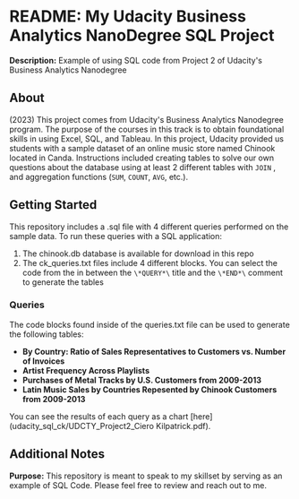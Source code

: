 # README: My Udacity Business Analytics NanoDegree SQL Project
**Description:** Example of using SQL code from Project 2 of Udacity's Business Analytics Nanodegree

## About

(2023) This project comes from Udacity's Business Analytics Nanodegree program. The purpose of the courses in this track is to obtain foundational skills in using Excel, SQL, and Tableau. In this project, Udacity provided us students with a sample dataset of an online music store named Chinook located in Canda. Instructions included creating tables to solve our own questions about the database using at least 2 different tables with `JOIN` , and aggregation functions (`SUM`, `COUNT`, `AVG`, etc.).

## Getting Started

This repository includes a .sql file with 4 different queries performed on the sample data. To run these queries with a SQL application:
1. The chinook.db database is available for download in this repo
2. The ck_queries.txt files include 4 different blocks. You can select the code from the in between the `\*QUERY*\` title and the `\*END*\` comment to generate the tables

### Queries
The code blocks found inside of the queries.txt file can be used to generate the following tables:

- **By Country: Ratio of Sales Representatives to Customers vs. Number of Invoices**
- **Artist Frequency Across Playlists**
- **Purchases of Metal Tracks by U.S. Customers from 2009-2013**
- **Latin Music Sales by Countries Repesented by Chinook Customers from 2009-2013**

You can see the results of each query as a chart [here](udacity_sql_ck/UDCTY_Project2_Ciero Kilpatrick.pdf).

## Additional Notes

**Purpose:** This repository is meant to speak to my skillset by serving as an example of SQL Code. Please feel free to review and reach out to me.
